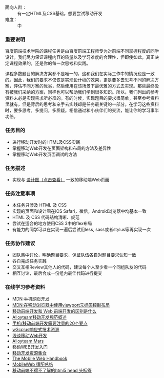 <div><dl>
	<dt>面向人群：</dt>
	<dd>有一定HTML及CSS基础，想要尝试移动开发</dd>
	<dt>难度：</dt>
	<dd>中</dd>
</dl>

<h3>重要说明</h3>
<p>百度前端技术学院的课程任务是由百度前端工程师专为对前端不同掌握程度的同学设计。我们尽力保证课程内容的质量以及学习难度的合理性，但即使如此，真正决定课程效果的，还是你的每一次思考和实践。</p>
<p>课程多数题目的解决方案都不是唯一的，这和我们在实际工作中的情况也是一致的。因此，我们的要求不仅仅是实现设计稿的效果，更是要多去思考不同的解决方案，评估不同方案的优劣，然后使用在该场景下最优雅的方式去实现。那些最终没有被我们采纳的方案，同样也可以帮助我们学到很多知识。所以，我们列出的参考资料未必是实现需求所必须的。有的时候，实现题目的要求很简单，甚至参考资料里就有，但是背后的思考和亲手去实践却是任务最关键的一部分。在学习这些资料时，要多思考，多提问，多质疑。相信通过和小伙伴们的交流，能让你的学习事半功倍。</p>

<h3>任务目的</h3>
<ul>
	<li>进行移动开发时的HTML及CSS实践</li>
	<li>掌握移动Web开发在页面架构和布局的方法及差异性</li>
	<li>掌握移动Web开发页面调试的方法</li>
</ul>

<h3>任务描述</h3>
<ul>
	<li>实现与 <a target="_blank" href="http://7xrp04.com1.z0.glb.clouddn.com/task_1_11_1.jpg">设计图（点击查看）</a> 一致的移动端Web页面</li>
</ul>

<h3>任务注意事项</h3>
<ul>
	<li>本任务只涉及 HTML 及 CSS</li>
	<li>实现的页面和设计图在iOS Safari，微信，Android浏览器中均基本一致</li>
	<li>HTML 及 CSS 代码结构清晰、规范</li>
	<li>尝试在适合的地方使用CSS 3中的flex布局</li>
	<li>有能力的同学可以在实现一遍后尝试用less, sass或者stylus等再实现一次</li>
</ul>

<h3>任务协作建议</h3>
<ul>
	<li>团队集中讨论，明确题目要求，保证队伍各自对题目要求认知一致</li>
	<li>各自完成任务实践</li>
	<li>交叉互相Review其他人的代码，建议每个人至少看一个同组队友的代码</li>
	<li>相互讨论，最后合成一份组内最佳代码进行提交</li>
</ul>

<h3>在线学习参考资料</h3>
<ul>
	<li><a target="_blank" href="https://developer.mozilla.org/zh-CN/docs/Web/Guide/Mobile">MDN:手机网页开发</a></li>
	<li><a target="_blank" href="https://developer.mozilla.org/zh-CN/docs/Mobile/Viewport_meta_tag">MDN:在移动浏览器中使用viewport元标签控制布局</a></li>
	<li><a target="_blank" href="https://www.zhihu.com/question/20269059">移动前端开发和 Web 前端开发的区别是什么</a></li>
	<li><a target="_blank" href="http://alloyteam.github.io/Spirit/modules/Standard/">Alloyteam移动开发规范概述</a></li>
	<li><a target="_blank" href="http://sentsin.com/web/54.html">手机/移动前端开发需要注意的20个要点</a></li>
	<li><a target="_blank" href="http://www.w3cplus.com/responsive">w3cplus响应式技术资源</a></li>
	<li><a target="_blank" href="http://www.infoq.com/cn/articles/development-of-the-mobile-web-deep-concept">浅谈移动Web开发</a></li>
	<li><a target="_blank" href="https://github.com/AlloyTeam/Mars">Alloyteam Mars</a></li>
	<li><a target="_blank" href="http://junmer.github.io/mobile-dev-get-started/">移动WEB开发入门</a></li>
	<li><a target="_blank" href="https://github.com/jtyjty99999/mobileTech">移动开发资源集合</a></li>
	<li><a target="_blank" href="http://quirksmode.org/mobilewebhandbook/">The Mobile Web Handbook</a></li>
	<li><a target="_blank" href="http://www.w3ctech.com/topic/979">MobileWeb 适配总结</a></li>
	<li><a target="_blank" href="http://www.css88.com/archives/5480">移动前端不得不了解的html5 head 头标签</a></li>
</ul>
</div>
